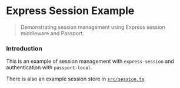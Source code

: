 # Express Session Example
> Demonstrating session management using Express session middleware and Passport.

### Introduction

This is an example of session management with `express-session` and authentication with
`passport-local`.

There is also an example session store in [`src/session.ts`](https://github.com/adamelliotfields/express-session-example/blob/master/session.ts).
